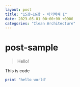 ```yaml
---
layout: post
title: "15장~16장 - 아키텍쳐 I"
date: 2023-05-01 00:00:00 +0900
categories: "Clean Architecture"
---
```

# post-sample
> Hello!

This is code
```ruby
print 'hello world'
```